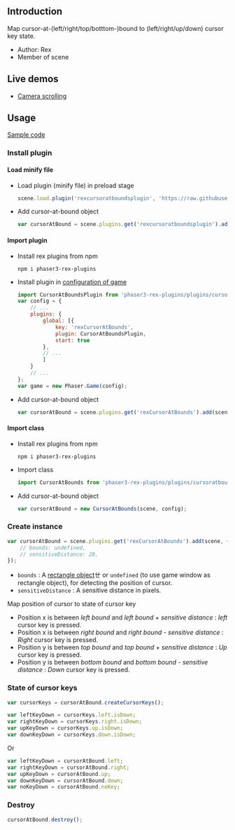 ## Introduction

Map cursor-at-(left/right/top/botttom-)bound to (left/right/up/down) cursor key state.

- Author: Rex
- Member of scene

## Live demos

- [Camera scrolling](https://codepen.io/rexrainbow/pen/mQQrMv)

## Usage

[Sample code](https://github.com/rexrainbow/phaser3-rex-notes/tree/master/examples/cursor-at-bound)

### Install plugin

#### Load minify file

- Load plugin (minify file) in preload stage
    ```javascript
    scene.load.plugin('rexcursoratboundsplugin', 'https://raw.githubusercontent.com/rexrainbow/phaser3-rex-notes/master/dist/rexcursoratboundsplugin.min.js', true);
    ```
- Add cursor-at-bound object
    ```javascript
    var cursorAtBound = scene.plugins.get('rexcursoratboundsplugin').add(scene, config);
    ```

#### Import plugin

- Install rex plugins from npm
    ```
    npm i phaser3-rex-plugins
    ```
- Install plugin in [configuration of game](game.md#configuration)
    ```javascript
    import CursorAtBoundsPlugin from 'phaser3-rex-plugins/plugins/cursoratboundss-plugin.js';
    var config = {
        // ...
        plugins: {
            global: [{
                key: 'rexCursorAtBounds',
                plugin: CursorAtBoundsPlugin,
                start: true
            },
            // ...
            ]
        }
        // ...
    };
    var game = new Phaser.Game(config);
    ```
- Add cursor-at-bound object
    ```javascript
    var cursorAtBound = scene.plugins.get('rexCursorAtBounds').add(scene, config);
    ```

#### Import class

- Install rex plugins from npm
    ```
    npm i phaser3-rex-plugins
    ```
- Import class
    ```javascript
    import CursorAtBounds from 'phaser3-rex-plugins/plugins/cursoratboundss.js';
    ```
- Add cursor-at-bound object
    ```javascript
    var cursorAtBound = new CursorAtBounds(scene, config);
    ```

### Create instance

```javascript
var cursorAtBound = scene.plugins.get('rexCursorAtBounds').add(scene, {
    // bounds: undefined,
    // sensitiveDistance: 20,
});
```

- `bounds` : A [rectangle object](geom-rectangle.md)ㄝ or `undefined` (to use game window as rectangle object), for detecting the position of cursor.
- `sensitiveDistance` : A sensitive distance in pixels.

Map position of cursor to state of cursor key

- Position x is between *left bound* and *left bound + sensitive distance* : *left* cursor key is pressed.
- Position x is between *right bound* and *right bound - sensitive distance* : *Right* cursor key is pressed.
- Position y is between *top bound* and *top bound + sensitive distance* : *Up* cursor key is pressed.
- Position y is between *bottom bound* and *bottom bound - sensitive distance* : *Down* cursor key is pressed.

### State of cursor keys

```javascript
var cursorKeys = cursorAtBound.createCursorKeys();

var leftKeyDown = cursorKeys.left.isDown;
var rightKeyDown = cursorKeys.right.isDown;
var upKeyDown = cursorKeys.up.isDown;
var downKeyDown = cursorKeys.down.isDown;
```

Or

```javascript
var leftKeyDown = cursorAtBound.left;
var rightKeyDown = cursorAtBound.right;
var upKeyDown = cursorAtBound.up;
var downKeyDown = cursorAtBound.down;
var noKeyDown = cursorAtBound.noKey;
```

### Destroy

```javascript
cursorAtBound.destroy();
```